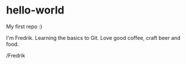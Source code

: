# hello-world
My first repo :)

I'm Fredrik. Learning the basics to Git. Love good coffee, craft beer and food.

/Fredrik
